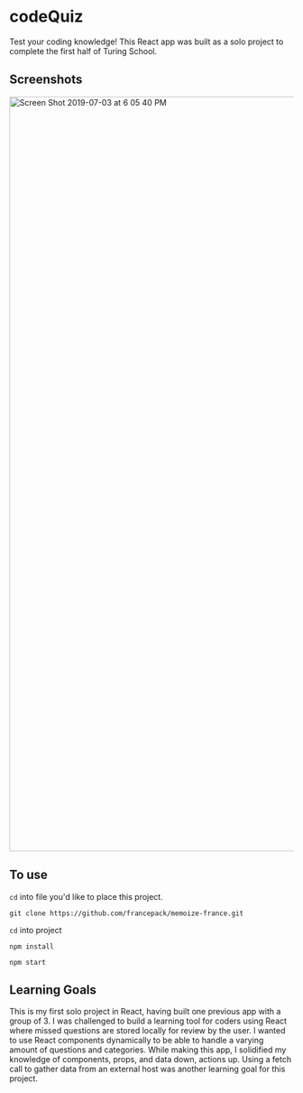 # codeQuiz
Test your coding knowledge! This React app was built as a solo project to complete the first half of Turing School.

## Screenshots
<img width="1338" alt="Screen Shot 2019-07-03 at 6 05 40 PM" src="https://user-images.githubusercontent.com/44355328/60631671-d5a12b80-9dbd-11e9-8d17-f90ffdcd1b55.png">

## To use
```cd``` into file you'd like to place this project.

```git clone https://github.com/francepack/memoize-france.git```

```cd``` into project

```npm install```

```npm start```

## Learning Goals
This is my first solo project in React, having built one previous app with a group of 3. I was challenged to build a learning tool for coders using React where missed questions are stored locally for review by the user. I wanted to use React components dynamically to be able to handle a varying amount of questions and categories. While making this app, I solidified my knowledge of components, props, and data down, actions up. Using a fetch call to gather data from an external host was another learning goal for this project.
